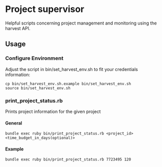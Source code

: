 # Project supervisor

Helpful scripts concerning project management and monitoring using the harvest API.

## Usage

### Configure Environment

Adjust the script in bin/set_harvest_env.sh to fit your credentials information:

    cp bin/set_harvest_env.sh.example bin/set_harvest_env.sh
    source bin/set_harvest_env.sh

### print_project_status.rb

Prints project information for the given project

#### General

    bundle exec ruby bin/print_project_status.rb <project_id> <time_budget_in_days(optional)>

#### Example

    bundle exec ruby bin/print_project_status.rb 7723495 120
